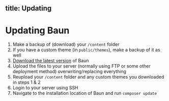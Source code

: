 title: Updating
----
# Updating Baun

1. Make a backup of (download) your `/content` folder
2. If you have a custom theme (in `public/themes`), make a backup of it as well
3. [Download the latest version](/download) of Baun
4. Upload the files to your server (normally using FTP or some other deployment method) overwriting/replacing everything
5. Reupload your `/content` folder and any custom themes you downloaded in steps 1 & 2
6. Login to your server using SSH
7. Navigate to the installation location of Baun and run `composer update`